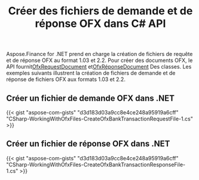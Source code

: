 ﻿---
title: Créer des fichiers de demande et de réponse OFX dans C# API
linktitle: Créer des fichiers de demande et de réponse OFX
type: docs
weight: 10
url: /fr/net/create-ofx-request-and-response-files/
keywords: OFX 2.2, OFX Request, OFX Response, Create OFX Request in C#, Create OFX Response in .NET
description: C# Finance La bibliothèque API prend en charge la création de fichiers de demande et de réponse OFX (Open Financial Exchange) aux formats 1.03 et 2.2.
---
Aspose.Finance for .NET prend en charge la création de fichiers de requête et de réponse OFX au format 1.03 et 2.2. Pour créer des documents OFX, le API fournit[OfxRequestDocument](https://reference.aspose.com/finance/net/aspose.finance.ofx/ofxrequestdocument) et[OfxRéponseDocument](https://reference.aspose.com/finance/net/aspose.finance.ofx/ofxresponsedocument) Des classes. Les exemples suivants illustrent la création de fichiers de demande et de réponse de fichiers OFX aux formats 1.03 et 2.2.
## **Créer un fichier de demande OFX dans .NET**
{{< gist "aspose-com-gists" "d3d183d03a9cc8e4ce248a95919a6cff" "CSharp-WorkingWithOfxFiles-CreateOfxBankTransactionRequestFile-1.cs" >}}
## **Créer un fichier de réponse OFX dans .NET**
{{< gist "aspose-com-gists" "d3d183d03a9cc8e4ce248a95919a6cff" "CSharp-WorkingWithOfxFiles-CreateOfxBankTransactionResponseFile-1.cs" >}}
